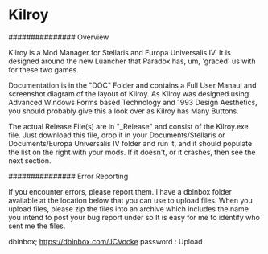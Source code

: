 # Kilroy

############### Overview

Kilroy is a Mod Manager for Stellaris and Europa Universalis IV.  It is designed around the new Luancher that Paradox has, um, 'graced' us with for these two games.

Documentation is in the "DOC" Folder and contains a Full User Manaul and screenshot diagram of the layout of Kilroy.  As Kilroy was designed using Advanced Windows Forms based Technology and 1993 Design Aesthetics, you should probably give this a look over as Kilroy has Many Buttons.

The actual Release File(s) are in "_Release" and consist of the Kilroy.exe file.  Just download this file, drop it in your Documents/Stellaris or Documents/Europa Universalis IV folder and run it, and it should populate the list on the right with your mods.  If it doesn't, or it crashes, then see the next section.

############### Error Reporting

If you encounter errors, please report them.  I have a dbinbox folder available at the location below that you can use to upload files.  When you upload files, please zip the files into an archive which includes the name you intend to post your bug report under so It is easy for me to identify who sent me the files.

dbinbox;
https://dbinbox.com/JCVocke
password : Upload
